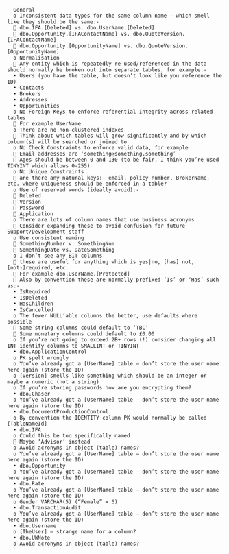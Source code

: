       General
      o Inconsistent data types for the same column name – which smell like they should be the same:-
       dbo.IFA.[Deleted] vs. dbo.UserName.[Deleted]
       dbo.Opportunity.[IFAContactName] vs. dbo.QuoteVersion.[IFAContactName]
       dbo.Opportunity.[OpportunityName] vs. dbo.QuoteVersion.[OpportunityName]
      o Normalisation
       Any entity which is repeatedly re-used/referenced in the data should normally be broken out into separate tables, for example:-
      • Users (you have the table, but doesn’t look like you reference the ID)
      • Contacts
      • Brokers
      • Addresses
      • Opportunities
      o No Foreign Keys to enforce referential Integrity across related tables
       For example UserName
      o There are no non-clustered indexes
       Think about which tables will grow significantly and by which column(s) will be searched or joined to
      o No Check Constraints to enforce valid data, for example
       Email addresses are ‘something@something.something’
       Ages should be between 0 and 130 (to be fair, I think you’re used TINYINT which allows 0-255)
      o No Unique Constraints
       are there any natural keys:- email, policy number, BrokerName, etc. where uniqueness should be enforced in a table?
      o Use of reserved words (ideally avoid):-
       Deleted
       Version
       Password
       Application
      o There are lots of column names that use business acronyms
       Consider expanding these to avoid confusion for future Support/Development staff
      o Use consistent naming
       SomethingNumber v. SomethingNum
       SomethingDate vs. DateSomething
      o I don’t see any BIT columns
       these are useful for anything which is yes|no, [has] not, [not-]required, etc.
       For example dbo.UserName.[Protected]
       Also by convention these are normally prefixed ‘Is’ or ‘Has’ such as:-
      • IsRequired
      • IsDeleted
      • HasChildren
      • IsCancelled
      o The fewer NULL’able columns the better, use defaults where possible
       Some string columns could default to ‘TBC’
       Some monetary columns could default to £0.00
      o If you’re not going to exceed 2B+ rows (!) consider changing all INT identify columns to SMALLINT or TINYINT
      • dbo.ApplicationControl
      o PK spelt wrongly
      o You’ve already got a [UserName] table – don’t store the user name here again (store the ID)
      o [Version] smells like something which should be an integer or maybe a numeric (not a string)
      o If you’re storing passwords how are you encrypting them?
      • dbo.Chaser
      o You’ve already got a [UserName] table – don’t store the user name here again (store the ID)
      • dbo.DocumentProductionControl
      o By convention the IDENTITY column PK would normally be called [TableNameId]
      • dbo.IFA
      o Could this be too specifically named
       Maybe ‘Advisor’ instead
      o Avoid acronyms in object (table) names?
      o You’ve already got a [UserName] table – don’t store the user name here again (store the ID)
      • dbo.Opportunity
      o You’ve already got a [UserName] table – don’t store the user name here again (store the ID)
      • dbo.Rate
      o You’ve already got a [UserName] table – don’t store the user name here again (store the ID)
      o Gender VARCHAR(5) (“Female” = 6)
      • dbo.TransactionAudit
      o You’ve already got a [UserName] table – don’t store the user name here again (store the ID)
      • dbo.Username
      o [TheUser] – strange name for a column?
      • dbo.UWNote
      o Avoid acronyms in object (table) names?
